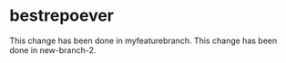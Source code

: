 # bestrepoever
This change has been done in myfeaturebranch.
This change has been done in new-branch-2.
